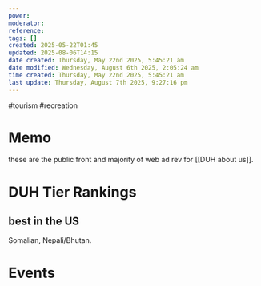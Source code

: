 ```yaml
---
power: 
moderator: 
reference: 
tags: []
created: 2025-05-22T01:45
updated: 2025-08-06T14:15
date created: Thursday, May 22nd 2025, 5:45:21 am
date modified: Wednesday, August 6th 2025, 2:05:24 am
time created: Thursday, May 22nd 2025, 5:45:21 am
last update: Thursday, August 7th 2025, 9:27:16 pm
---
```


#tourism #recreation 
# Memo
these are the public front and majority of web ad rev for [[DUH about us]].

# DUH Tier Rankings
## best in the US
Somalian, Nepali/Bhutan.

# Events
